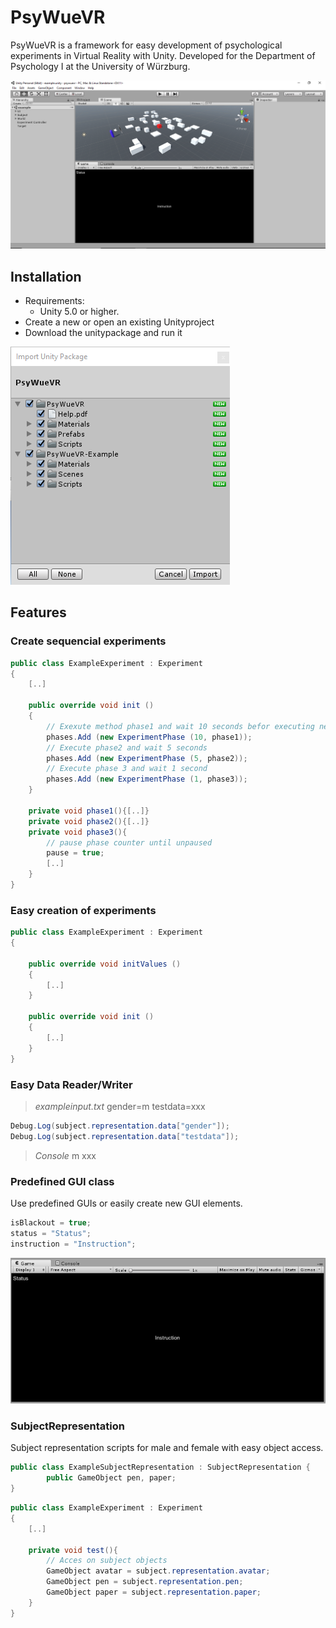 # PsyWueVR

PsyWueVR is a framework for easy development of psychological experiments in Virtual Reality with Unity.
Developed for the Department of Psychology I at the University of Würzburg.

![UnityUI](/readme/UnityUI.png)

## Installation

* Requirements:
	* Unity 5.0 or higher.
* Create a new or open an existing Unityproject
* Download the unitypackage and run it

![Import into Unity](/readme/Import.png)


## Features

### Create sequencial experiments

``` cs
public class ExampleExperiment : Experiment
{
	[..]

	public override void init ()
	{
		// Exexute method phase1 and wait 10 seconds befor executing next phase
		phases.Add (new ExperimentPhase (10, phase1));
		// Execute phase2 and wait 5 seconds
		phases.Add (new ExperimentPhase (5, phase2));
		// Execute phase 3 and wait 1 second
		phases.Add (new ExperimentPhase (1, phase3));
	}
	
	private void phase1(){[..]}
	private void phase2(){[..]}
	private void phase3(){
		// pause phase counter until unpaused
		pause = true;
		[..]
	}
}
```

### Easy creation of experiments

``` cs
public class ExampleExperiment : Experiment
{

	public override void initValues ()
	{
		[..]
	}

	public override void init ()
	{
		[..]
	}
}

```

### Easy Data Reader/Writer

> *exampleinput.txt*
> gender=m
> testdata=xxx

``` cs
Debug.Log(subject.representation.data["gender"]);
Debug.Log(subject.representation.data["testdata"]);
```

> *Console*
> m
> xxx

### Predefined GUI class

Use predefined GUIs or easily create new GUI elements.

``` cs
isBlackout = true;
status = "Status";
instruction = "Instruction";		
```

![Import into Unity](/readme/GUI.png)

### SubjectRepresentation
Subject representation scripts for male and female with easy object access.


``` cs
public class ExampleSubjectRepresentation : SubjectRepresentation {
		public GameObject pen, paper;
}		
```

``` cs
public class ExampleExperiment : Experiment
{
	[..]
	
	private void test(){
		// Acces on subject objects
		GameObject avatar = subject.representation.avatar;
		GameObject pen = subject.representation.pen;
		GameObject paper = subject.representation.paper;
	}
}
```